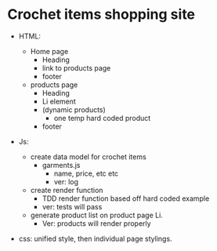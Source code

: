 # Crochet items shopping site

- HTML: 
    - Home page
        - Heading
        - link to products page
        - footer
    - products page
        - Heading
        - Li element
        - (dynamic products)
            - one temp hard coded product
        - footer

- Js: 

    - create data model for crochet items
        - garments.js
            - name, price, etc etc
            - ver: log 
    - create render function
        - TDD render function based off hard coded example
        - ver: tests will pass
    - generate product list on product page Li.
        - Ver: products will render properly

- css: unified style, then individual page stylings.
